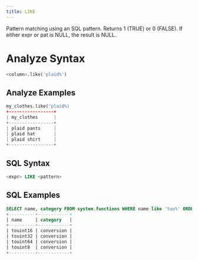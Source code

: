 ```yaml
---
title: LIKE
---
```


Pattern matching using an SQL pattern. Returns 1 (TRUE) or 0 (FALSE). If either expr or pat is NULL, the result is NULL.

# Analyze Syntax

```python
<column>.like('plaid%')
```

## Analyze Examples

```python
my_clothes.like('plaid%)
+-----------------+
| my_clothes      |
+-----------------+
| plaid pants     |
| plaid hat       |
| plaid shirt     |
+-----------------+
```

## SQL Syntax

```sql
<expr> LIKE <pattern>
```

## SQL Examples

```sql
SELECT name, category FROM system.functions WHERE name like 'tou%' ORDER BY name;
+----------+------------+
| name     | category   |
+----------+------------+
| touint16 | conversion |
| touint32 | conversion |
| touint64 | conversion |
| touint8  | conversion |
+----------+------------+
```